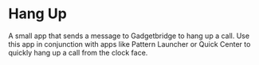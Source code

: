 # Hang Up
A small app that sends a message to Gadgetbridge to hang up a call. Use this app in conjunction with apps like Pattern Launcher or Quick Center to quickly hang up a call from the clock face.